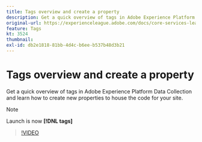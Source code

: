 ```yaml
---
title: Tags overview and create a property
description: Get a quick overview of tags in Adobe Experience Platform Data Collection and learn how to create new properties to house the code for your site.
original-url: https://experienceleague.adobe.com/docs/core-services-learn/tutorials/launch-web/launch-overview-and-creating-properties.html
feature: Tags
kt: 3524
thumbnail:
exl-id: db2e1818-81bb-4d4c-b6ee-b537b48d3b21
---
```

# Tags overview and create a property

Get a quick overview of tags in Adobe Experience Platform Data Collection and learn how to create new properties to house the code for your site.

>[!NOTE]
>
> Launch is now **[!DNL tags]**

>[!VIDEO](https://video.tv.adobe.com/v/28727/?quality=12&learn=on)
